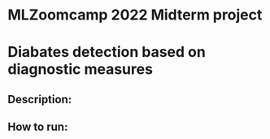 # MLZoomcamp 2022 Midterm project

# Diabates detection based on diagnostic measures

## Description:





## How to run:

